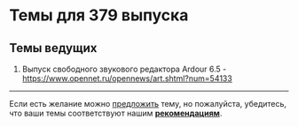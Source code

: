 # Темы для 379 выпуска

## Темы ведущих

1. Выпуск свободного звукового редактора Ardour 6.5 - https://www.opennet.ru/opennews/art.shtml?num=54133

---

Если есть желание можно [предложить](themes_from_listeners.md) тему, но пожалуйста, убедитесь, что ваши темы соответствуют нашим **[рекомендациям](Recommendations_for_the_proposed_topics.md)**.
